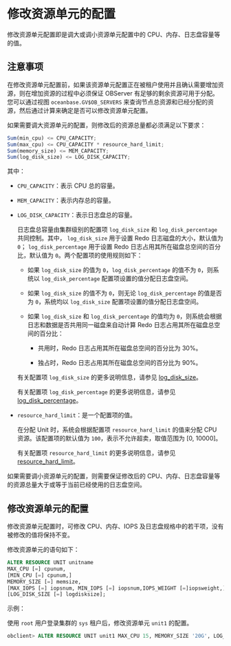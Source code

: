 # 修改资源单元的配置

修改资源单元配置即是调大或调小资源单元配置中的 CPU、内存、日志盘容量等的值。

## 注意事项

在修改资源单元配置前，如果该资源单元配置正在被租户使用并且确认需要增加资源，则在增加资源的过程中必须保证 OBServer 有足够的剩余资源可用于分配。您可以通过视图 `oceanbase.GV$OB_SERVERS` 来查询节点总资源和已经分配的资源，然后通过计算来确定是否可以修改资源单元配置。

如果需要调大资源单元的配置，则修改后的资源总量都必须满足以下要求：

```javascript
Sum(min_cpu) <= CPU_CAPACITY;
Sum(max_cpu) <= CPU_CAPACITY * resource_hard_limit;
Sum(memory_size) <= MEM_CAPACITY;
Sum(log_disk_size) <= LOG_DISK_CAPACITY;
```

其中：

* `CPU_CAPACITY`：表示 CPU 总的容量。

* `MEM_CAPACITY`：表示内存总的容量。

* `LOG_DISK_CAPACITY`：表示日志盘总的容量。

  日志盘总容量由集群级别的配置项 `log_disk_size` 和 `log_disk_percentage` 共同控制。其中， `log_disk_size` 用于设置 Redo 日志磁盘的大小，默认值为 `0`； `log_disk_percentage` 用于设置 Redo 日志占用其所在磁盘总空间的百分比，默认值为 `0`。两个配置项的使用规则如下：

  * 如果 `log_disk_size` 的值为 `0`，`log_disk_percentage` 的值不为 `0`，则系统以 `log_disk_percentage` 配置项设置的值分配日志盘空间。

  * 如果 `log_disk_size` 的值不为 `0`，则无论 `log_disk_percentage` 的值是否为 `0`，系统均以 `log_disk_size` 配置项设置的值分配日志盘空间。

  * 如果 `log_disk_size` 和 `log_disk_percentage` 的值均为 `0`，则系统会根据日志和数据是否共用同一磁盘来自动计算 Redo 日志占用其所在磁盘总空间的百分比：

    * 共用时，Redo 日志占用其所在磁盘总空间的百分比为 30%。

    * 独占时，Redo 日志占用其所在磁盘总空间的百分比为 90%。

   有关配置项 `log_disk_size` 的更多说明信息，请参见 [log_disk_size](../../../../14.system-reference/1.system-configuration-items/3.cluster-level-configuration-items-1/237.log_disk_size.md)。

   有关配置项 `log_disk_percentage` 的更多说明信息，请参见 [log_disk_percentage](../../../../14.system-reference/1.system-configuration-items/3.cluster-level-configuration-items-1/238.log_disk_percentage.md)。

* `resource_hard_limit`：是一个配置项的值。

  在分配 Unit 时，系统会根据配置项 `resource_hard_limit` 的值来分配 CPU 资源。该配置项的默认值为 `100`，表示不允许超卖，取值范围为 \[0, 10000\]。

  有关配置项 `resource_hard_limit` 的更多说明信息，请参见 [resource_hard_limit](../../../../5.system-reference/1.system-configuration-items/3.cluster-level-configuration-items/168.resource_hard_limit.md)。

如果需要调小资源单元的配置，则需要保证修改后的 CPU、内存、日志盘容量等的资源总量大于或等于当前已经使用的日志盘空间。

## 修改资源单元的配置

修改资源单元配置时，可修改 CPU、内存、IOPS 及日志盘规格中的若干项，没有被修改的值将保持不变。

修改资源单元的语句如下：

```sql
ALTER RESOURCE UNIT unitname 
MAX_CPU [=] cpunum, 
[MIN_CPU [=] cpunum,]
MEMORY_SIZE [=] memsize, 
[MAX_IOPS [=] iopsnum, MIN_IOPS [=] iopsnum,IOPS_WEIGHT [=]iopsweight,]
[LOG_DISK_SIZE [=] logdisksize];
```

示例：

使用 `root` 用户登录集群的 `sys` 租户后，修改资源单元 `unit1` 的配置。

```sql
obclient> ALTER RESOURCE UNIT unit1 MAX_CPU 15, MEMORY_SIZE '20G', LOG_DISK_SIZE '4G';
```
